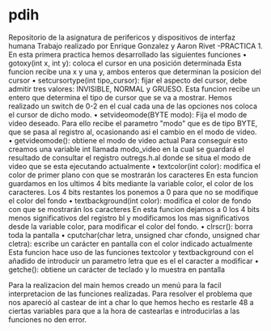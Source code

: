 # pdih
Repositorio de la asignatura de perifericos y dispositivos de interfaz humana 
Trabajo realizado por Enrique Gonzalez y Aaron Rivet
-PRACTICA 1.
En esta primera practica hemos desarrollado las siguientes funciones
• gotoxy(int x, int y): coloca el cursor en una posición determinada
    Esta funcion recibe una x y una y, ambos enteros que determinan la posicion del cursor 
• setcursortype(int tipo_cursor): fijar el aspecto del cursor, debe admitir tres valores: INVISIBLE, NORMAL y GRUESO.
    Esta funcion recibe un entero que determina el tipo de cursor que se va a mostrar.
    Hemos realizado un switch de 0-2 en el cual cada una de las opciones nos coloca el cursor de dicho modo.
• setvideomode(BYTE modo): Fija el modo de video deseado. 
    Para ello recibe el parametro "modo" que es de tipo BYTE, que se pasa al registro al, 
    ocasionando asi el cambio en el modo de video.    
• getvideomode(): obtiene el modo de video actual
    Para conseguir esto creamos una variable int llamada modo_video en la cual se guardará
    el resultado de consultar el registro outregs.h.al donde se situa el modo de video que 
    se esta ejecutando actualmente
• textcolor(int color): modifica el color de primer plano con que se mostrarán los caracteres
    En esta funcion guardamos en los ultimos 4 bits mediante la variable color, el color de los caracteres.
    Los 4 bits restantes los ponemos a 0 para que no se modifique el color del fondo
• textbackground(int color): modifica el color de fondo con que se mostrarán los caracteres
    En esta funcion dejamos a 0 los 4 bits menos significativos del registro bl y modificamos los mas
    significativos desde la variable color, para modificar el color del fondo. 
• clrscr(): borra toda la pantalla
• cputchar(char letra, unsigned char cfondo, unsigned char cletra): escribe un carácter en pantalla con el color indicado actualmente
      Esta funcion hace uso de las funciones textcolor y textbackground con el añadido de introducir un parametro letra 
      que es el el caracter a modificar
• getche(): obtiene un carácter de teclado y lo muestra en pantalla 

Para la realizacion del main hemos creado un menú para la facil interpretacion de las funciones realizadas.
Para resolver el problema que nos apareció al castear de int a char lo que hemos hecho es restarle 48 a ciertas variables
para que a la hora de castearlas e introducirlas a las funciones no den error.
